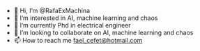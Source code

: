 - 👋 Hi, I’m @RafaExMachina
- 👀 I’m interested in AI, machine learning and chaos
- 🌱 I’m currently Phd in electrical engineer
- 💞️ I’m looking to collaborate on AI, machine learning and chaos
- 📫 How to reach me fael_cefet@hotmail.com

<!---
RafaExMachina/RafaExMachina is a ✨ special ✨ repository because its `README.md` (this file) appears on your GitHub profile.
You can click the Preview link to take a look at your changes.
--->
